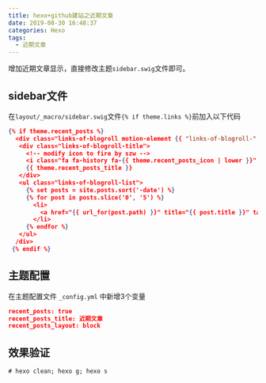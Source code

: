 ```yaml
---
title: hexo+github建站之近期文章
date: 2019-08-30 16:48:37
categories: Hexo
tags:
  - 近期文章
---
```


增加近期文章显示，直接修改主题`sidebar.swig`文件即可。

## sidebar文件

在`layout/_macro/sidebar.swig`文件`{% if theme.links %}`前加入以下代码

```json
{% if theme.recent_posts %}
  <div class="links-of-blogroll motion-element {{ "links-of-blogroll-" + theme.recent_posts_layout  }}">
   <div class="links-of-blogroll-title">
     <!-- modify icon to fire by szw -->
     <i class="fa fa-history fa-{{ theme.recent_posts_icon | lower }}" aria-hidden="true"></i>
     {{ theme.recent_posts_title }}
   </div>
   <ul class="links-of-blogroll-list">
     {% set posts = site.posts.sort('-date') %}
     {% for post in posts.slice('0', '5') %}
       <li>
         <a href="{{ url_for(post.path) }}" title="{{ post.title }}" target="_blank">{{ post.title }}</a>
       </li>
     {% endfor %}
   </ul>
  /div>
 {% endif %}
```

## 主题配置

在主题配置文件 `_config.yml` 中新增3个变量

```json
recent_posts: true
recent_posts_title: 近期文章
recent_posts_layout: block
```

## 效果验证

```shell
# hexo clean; hexo g; hexo s
```
